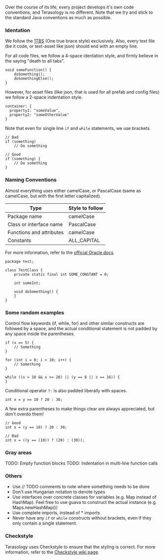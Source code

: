 Over the course of its life, every project develops it's own code conventions, and Terasology is no different. Note that we try and stick to the standard Java conventions as much as possible.

### Identation
We follow the [1TBS](https://en.wikipedia.org/wiki/Indentation_style#Variant:_1TBS_.28OTBS.29) (One true brace style) exclusively. Also, every text file (be it code, or text-asset like json) should end with an empty line.

For all code files, we follow a 4-space identation style, and firmly believe in the saying "death to all tabs".
```
void someFunction() {
    doSomething();
    doSomethingElse();
}
```

However, for asset files (like json, that is used for all prefab and config files) we follow a 2-space indentation style.
```
container: {
  property1: "someValue",
  property2: "someOtherValue"
}
```

Note that even for single line `if` and `while` statements, we use brackets.
```
// Bad
if (something)
    // Do something

// Good
if (something) {
    // Do something
}
```

### Naming Conventions
Almost everything uses either camelCase, or PascalCase (same as camelCase, but with the first letter capitalized).

| Type | Style to follow |
| --- | --- |
| Package name | camelCase |
| Class or interface name | PascalCase |
| Functions and attributes | camelCase |
| Constants | ALL_CAPITAL |

For more information, refer to the [official Oracle docs](http://www.oracle.com/technetwork/java/codeconventions-135099.html).
```
package test;

class TestClass {
    private static final int SOME_CONSTANT = 0;

    int someInt;

    void doSomething() {
    }
}
```

### Some random examples
Control flow keywords (if, while, for) and other similar constructs are followed by a space, and the actual conditional statement is not padded by any space inside the parentheses.
```
if (x == 5) {
    // Something
}

for (int i = 0; i < 10; i++) {
    // Something
}

while ((x > 10 && x >= 20) || (y == 8 || z == 16)) {
}
```

Conditional operator `?:` is also padded liberally with spaces.
```
int x = y == 10 ? 20 : 30;
```

A few extra parentheses to make things clear are always appreciated, but don't overdo them!
```
// Good
int x = (y == 10) ? 20 : 30;

// Bad
int x = ((y == (10)) ? (20) : (30));
```

### Gray areas
TODO: Empty function blocks
TODO: Indentation in multi-line function calls

### Others
- Use // TODO comments to note where something needs to be done
- Don't use Hungarian notation to denote types
- Use interfaces over concrete classes for variables (e.g. Map instead of HashMap). Feel free to use guava to construct the actual instance (e.g. Maps.newHashMap())
- Use complete imports, instead of * imports
- Never have any `if` or `while` constructs without brackets, even if they only contain a single statement.

### Checkstyle
Terasology uses Checkstyle to ensure that the styling is correct. For more information, refer to the [Checkstyle wiki page](https://github.com/MovingBlocks/Terasology/wiki/Checkstyle).